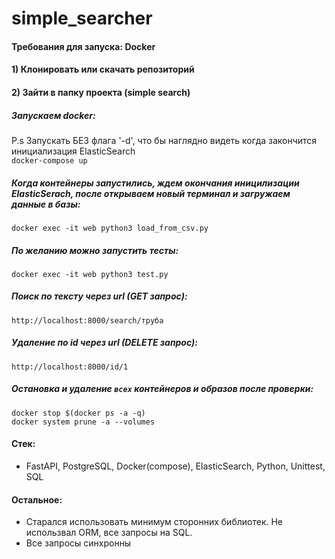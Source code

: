 # simple_searcher  

#### Требования для запуска: Docker  
#### 1) Клонировать или скачать репозиторий  
#### 2) Зайти в папку проекта (simple search)  

##### Запускаем docker:  
P.s Запускать БЕЗ флага '-d', что бы наглядно видеть когда закончится инициализация ElasticSearch  
```docker-compose up```  

##### Когда контейнеры запустились, ждем окончания иницилизации ElasticSerach, после открываем новый терминал и загружаем данные в базы:  
```docker exec -it web python3 load_from_csv.py```  

##### По желанию можно запустить тесты:  
```docker exec -it web python3 test.py```  

##### Поиск по тексту через url (GET запрос):  
```http://localhost:8000/search/труба```  

##### Удаление по id через url (DELETE запрос):  
```http://localhost:8000/id/1```  

##### Остановка и удаление ```всех``` контейнеров и образов после проверки:  
```docker stop $(docker ps -a -q)```  
```docker system prune -a --volumes```  

#### Стек:  
- FastAPI, PostgreSQL, Docker(compose), ElasticSearch, Python, Unittest, SQL  
#### Остальное:  
- Старался использовать минимум сторонних библиотек. Не использвал ORM, все запросы на SQL.  
- Все запросы синхронны

